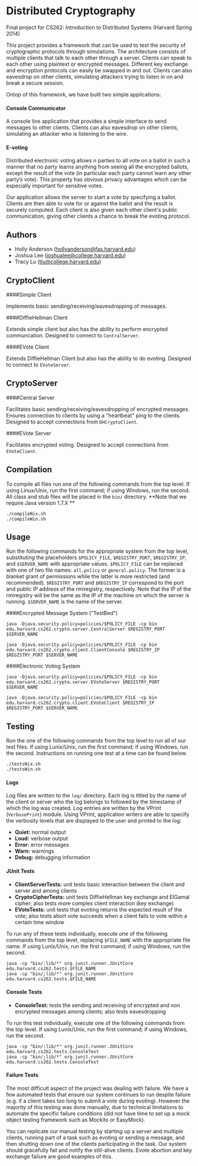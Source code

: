 Distributed Cryptography
=============

Final project for CS262: Introduction to Distributed Systems (Harvard Spring 2014)

This project provides a framework that can be used to test the security of cryptographic protocols through simulations. The architecture consists of multiple clients that talk to each other through a server. Clients can speak to each other using plaintext or encrypted messages. Different key exchange and encryption protocols can easily be swapped in and out. Clients can also eavesdrop on other clients, simulating attackers trying to listen in on and break a secure session.

Ontop of this framework, we have built two simple applications:

#### Console Communicator

A console line application that provides a simple interface to send messages to other clients. Clients can also eavesdrop on other clients, simulating an attacker who is listening to the wire.

#### E-voting

Distributed electronic voting allows n parties to all vote on a ballot in such a manner that no party learns anything from seeing all the encrypted ballots, except the result of the vote (in particular each party cannot learn any other party’s vote). This property has obvious privacy advantages which can be especially important for sensitive votes.

Our application allows the server to start a vote by specifying a ballot. Clients are then able to vote for or against the ballot and the result is securely computed. Each client is also given each other client's public communication, giving other clients a chance to break the evoting protocol.

Authors
-------
* Holly Anderson (hollyanderson@fas.harvard.edu)
* Joshua Lee (joshualee@college.harvard.edu)
* Tracy Lu (tlu@college.harvard.edu)

CryptoClient
-------------

####Simple Client

Implements basic sending/receiving/eavesdropping of messages.

####DiffieHellman Client

Extends simple client but also has the ability to perform encrypted communcation. Designed to connect to `CentralServer`.

####EVote Client

Extends DiffieHellman Client but also has the ability to do evoting. Designed to connect to `EVoteServer`.

CryptoServer
-------------

####Central Server

Facilitates basic sending/receiving/eavesdropping of encrypted messages. Ensures connection to clients by using a "heartbeat" ping to the clients. Designed to accept connections from `DHCryptoClient`.

####EVote Server

Facilitates encrypted voting. Designed to accept connections from `EVoteClient`.

Compilation
-----------------
To compile all files run one of the following commands from the top level. If using Linux/Unix, run the first command; if using Windows, run the second. All class and stub files will be placed in the `bin/` directory. **Note that we require Java version 1.7.X **

	./compileNix.sh
	./compileWin.sh
	
Usage
-----------------
Run the following commands for the appropriate system from the top level, substituting the placeholders `$POLICY_FILE`, `$REGISTRY_PORT`, `$REGISTRY_IP`, and `$SERVER_NAME` with appropriate values. `$POLICY_FILE` can be replaced with one of two file names: `all.policy` or `general.policy`. The former is a blanket grant of permissions while the latter is more restricted (and recommended). `$REGISTRY_PORT` and `$REGISTRY_IP` correspond to the port and public IP address of the rmiregistry, respectively. Note that the IP of the rmiregistry will be the same as the IP of the machine on which the server is running. `$SERVER_NAME` is the name of the server.

####Encrypted Message System ("TestBed")

    java -Djava.security.policy=policies/$POLICY_FILE -cp bin edu.harvard.cs262.crypto.server.CentralServer $REGISTRY_PORT $SERVER_NAME

    java -Djava.security.policy=policies/$POLICY_FILE -cp bin edu.harvard.cs262.crypto.client.ClientConsole $REGISTRY_IP $REGISTRY_PORT $SERVER_NAME
   
####Electronic Voting System

    java -Djava.security.policy=policies/$POLICY_FILE -cp bin edu.harvard.cs262.crypto.server.EVoteServer $REGISTRY_PORT $SERVER_NAME

    java -Djava.security.policy=policies/$POLICY_FILE -cp bin edu.harvard.cs262.crypto.client.EVoteClient $REGISTRY_IP $REGISTRY_PORT $SERVER_NAME

Testing
--------------------
Run the one of the following commands from the top level to run all of our test files. If using Lunix/Unix, run the first command; if using Windows, run the second. Instructions on running one test at a time can be found below.

	./testsNix.sh
	./testsWin.sh

#### Logs

Log files are written to the `log/` directory. Each log is titled by the name of the client or server who the log belongs to followed by the timestamp of which the log was created. Log entries are written by the VPrint (`VerbosePrint`) module. Using VPrint, application writers are able to specify the verbosity levels that are displayed to the user and printed to the log:

* **Quiet:** normal output
* **Loud:** verbose output
* **Error:** error messages
* **Warn:** warnings
* **Debug:** debugging information

#### JUnit Tests

* **ClientServerTests:** unit tests basic interaction between the client and server and among clients
* **CryptoCipherTests:** unit tests DiffieHellman key exchange and ElGamal cipher; also tests more complex client interaction (key exchange)
* **EVoteTests:** unit tests that evoting returns the expected result of the vote; also tests abort vote succeeds when a client fails to vote within a certain time window

To run any of these tests individually, execute one of the following commands from the top level, replacing `$FILE_NAME` with the appropriate file name. If using Lunix/Unix, run the first command; if using Windows, run the second.

	java -cp "bin/:lib/*" org.junit.runner.JUnitCore edu.harvard.cs262.tests.$FILE_NAME
	java -cp "bin/;lib/*" org.junit.runner.JUnitCore edu.harvard.cs262.tests.$FILE_NAME

#### Console Tests
	
* **ConsoleTest:** tests the sending and receiving of encrypted and non encrypted messages among clients; also tests eavesdropping

To run this test individually, execute one of the following commands from the top level. If using Lunix/Unix, run the first command; if using Windows, run the second.

	java -cp "bin/:lib/*" org.junit.runner.JUnitCore edu.harvard.cs262.tests.ConsoleTest
	java -cp "bin/;lib/*" org.junit.runner.JUnitCore edu.harvard.cs262.tests.ConsoleTest

#### Failure Tests

The most difficult aspect of the project was dealing with failure. We have a few automated tests that ensure our system continues to run despite failure (e.g. if a client takes too long to submit a vote during evoting). However the majority of this testing was done manually, due to technical limitations to automate the specific failure conditions (did not have time to set up a mock object testing framework such as Mockito or EasyMock). 

You can replicate our manual testing by starting up a server and multiple clients, running part of a task such as evoting or sending a message, and then shutting down one of the clients participating in the task. Our system should gracefully fail and notify the still-alive clients. Evote abortion and key exchange failure are good examples of this.
